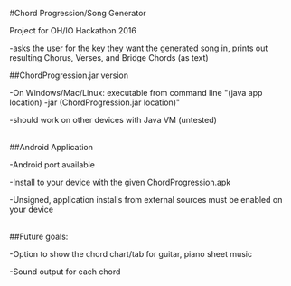 #Chord Progression/Song Generator

Project for OH/IO Hackathon 2016

-asks the user for the key they want the generated song in, prints out resulting Chorus, Verses, and Bridge Chords (as text)

##ChordProgression.jar version
  
  -On Windows/Mac/Linux: executable from command line "(java app location) -jar (ChordProgression.jar location)"
  
  -should work on other devices with Java VM (untested)
  
  <br>
##Android Application
  
  -Android port available
  
  -Install to your device with the given ChordProgression.apk
  
  -Unsigned, application installs from external sources must be enabled on your device
  
  <br>
##Future goals:

  -Option to show the chord chart/tab for guitar, piano sheet music
  
  -Sound output for each chord

